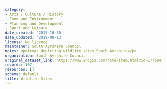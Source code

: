 ```yaml
---
category:
- Arts / Culture / History
- Food and Environment
- Planning and Development
- Sport and Leisure
date_created: '2015-10-30'
date_updated: '2019-09-13'
license: No licence
maintainer: South Ayrshire Council
notes: <p>Areas depicting wildlife sites South Ayrshire</p>
organization: South Ayrshire Council
original_dataset_link: https://www.arcgis.com/home/item.html?id=177b941c716b4aada41ade02cd687d30
records: 107
resources: []
schema: default
title: Wildlife Sites
---
```

